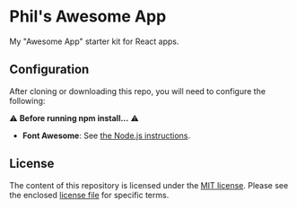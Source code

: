 # Phil's Awesome App

My "Awesome App" starter kit for React apps.

## Configuration

After cloning or downloading this repo, you will need to configure the following:

:warning: **__Before running npm install...__** :warning:

- **Font Awesome**: See [the Node.js instructions][3].

[3]: https://fontawesome.com/how-to-use/use-with-node-js#pro

## License

The content of this repository is licensed under the [MIT license][1]. Please see the enclosed [license file][2] for specific terms.

[1]: https://opensource.org/licenses/MIT
[2]: LICENSE.md
